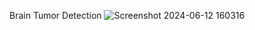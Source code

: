 Brain Tumor Detection
![Screenshot 2024-06-12 160316](https://github.com/Debasmita238/Brain_Tumor_detection/assets/129653742/1ef6d706-f8df-4e69-b00f-85d9b72b695b)
